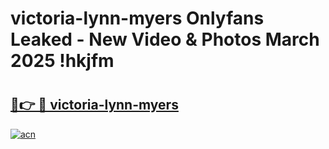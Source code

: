# victoria-lynn-myers Onlyfans Leaked - New Video & Photos March 2025 !hkjfm

# <h2><a href="https://3jybzp.iuczelnia.edu.pl?title=victoria-lynn-myers&ref=hkjfm">🔗👉 🔴 victoria-lynn-myers</a></h2>

[![acn](https://github.com/user-attachments/assets/0f9c940e-d8b0-45ae-aac7-cd30a18b3e1c)](https://3jybzp.iuczelnia.edu.pl?title=victoria-lynn-myers&ref=hkjfm)

